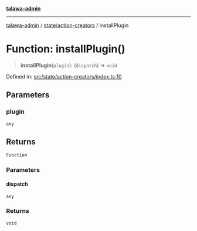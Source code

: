 [**talawa-admin**](../../../README.md)

***

[talawa-admin](../../../README.md) / [state/action-creators](../README.md) / installPlugin

# Function: installPlugin()

> **installPlugin**(`plugin`): (`dispatch`) => `void`

Defined in: [src/state/action-creators/index.ts:10](https://github.com/gautam-divyanshu/talawa-admin/blob/619e831a8e34de2906df3277eb6df8b5309fb2fc/src/state/action-creators/index.ts#L10)

## Parameters

### plugin

`any`

## Returns

`Function`

### Parameters

#### dispatch

`any`

### Returns

`void`
